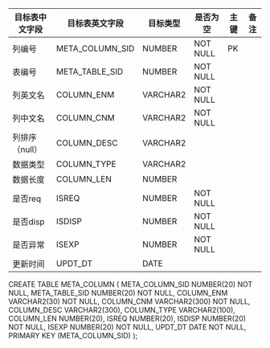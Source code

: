 <!--sec data-title="列名描述表" data-id="section0" data-show=true ces-->

| 目标表中文字段   | 目标表英文字段         | 目标类型     | 是否为空     | 主键   | 备注   |
| --------- | --------------- | -------- | -------- | ---- | ---- |
| 列编号       | META_COLUMN_SID | NUMBER   | NOT NULL | PK   |      |
| 表编号       | META_TABLE_SID  | NUMBER   | NOT NULL |      |      |
| 列英文名      | COLUMN_ENM      | VARCHAR2 | NOT NULL |      |      |
| 列中文名      | COLUMN_CNM      | VARCHAR2 | NOT NULL |      |      |
| 列排序（null） | COLUMN_DESC     | VARCHAR2 |          |      |      |
| 数据类型      | COLUMN_TYPE     | VARCHAR2 |          |      |      |
| 数据长度      | COLUMN_LEN      | NUMBER   |          |      |      |
| 是否req     | ISREQ           | NUMBER   | NOT NULL |      |      |
| 是否disp    | ISDISP          | NUMBER   | NOT NULL |      |      |
| 是否异常      | ISEXP           | NUMBER   | NOT NULL |      |      |
| 更新时间      | UPDT_DT         | DATE     |          |      |      |
<!--endsec-->

<!--sec data-title="DDL" data-id="section1" data-show=true ces-->

CREATE TABLE
    META_COLUMN
    (
        META_COLUMN_SID NUMBER(20) NOT NULL,
        META_TABLE_SID NUMBER(20) NOT NULL,
        COLUMN_ENM VARCHAR2(30) NOT NULL,
        COLUMN_CNM VARCHAR2(300) NOT NULL,
        COLUMN_DESC VARCHAR2(300),
        COLUMN_TYPE VARCHAR2(100),
        COLUMN_LEN NUMBER(20),
        ISREQ NUMBER(20),
        ISDISP NUMBER(20) NOT NULL,
        ISEXP NUMBER(20) NOT NULL,
        UPDT_DT DATE NOT NULL,
        PRIMARY KEY (META_COLUMN_SID)
    );

<!--endsec-->

